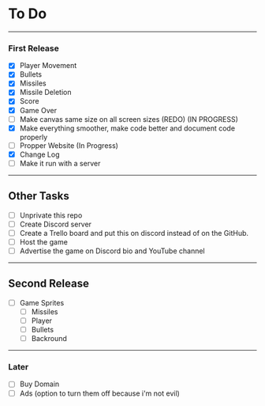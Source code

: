 # To Do

---

### First Release

- [X] Player Movement
- [X] Bullets
- [X] Missiles
- [X] Missile Deletion
- [X] Score
- [X] Game Over
- [ ] Make canvas same size on all screen sizes (REDO) (IN PROGRESS)
- [X] Make everything smoother, make code better and document code properly
- [ ] Propper Website (In Progress)
- [X] Change Log
- [ ] Make it run with a server

---

## Other Tasks

- [ ] Unprivate this repo
- [ ] Create Discord server
- [ ] Create a Trello board and put this on discord instead of on the GitHub.
- [ ] Host the game
- [ ] Advertise the game on Discord bio and YouTube channel

---

## Second Release

- [ ] Game Sprites
  - [ ] Missiles
  - [ ] Player
  - [ ] Bullets
  - [ ] Backround

---

### Later

- [ ] Buy Domain
- [ ] Ads (option to turn them off because i'm not evil)